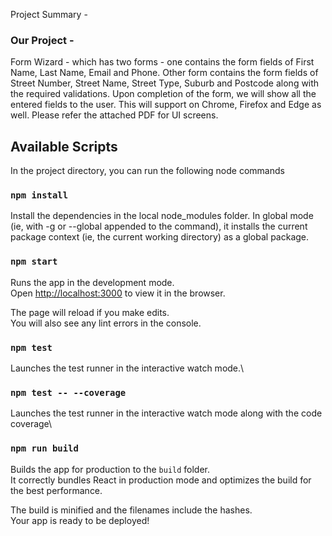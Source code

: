 Project Summary -

### Our Project - 
Form Wizard - which has two forms - one contains the form fields of First Name, Last Name, Email and Phone.
Other form contains the form fields of Street Number, Street Name, Street Type, Suburb and Postcode along with the required validations.
Upon completion of the form, we will show all the entered fields to the user. This will support on Chrome, Firefox and Edge as well.
Please refer the attached PDF for UI screens.

## Available Scripts

In the project directory, you can run the following node commands

### `npm install`

Install the dependencies in the local node_modules folder. In global mode (ie, with -g or --global appended to the command), it installs the current package context (ie, the current working directory) as a global package.

### `npm start`

Runs the app in the development mode.\
Open [http://localhost:3000](http://localhost:3000) to view it in the browser.

The page will reload if you make edits.\
You will also see any lint errors in the console.

### `npm test`

Launches the test runner in the interactive watch mode.\

### `npm test -- --coverage`

Launches the test runner in the interactive watch mode along with the code coverage\

### `npm run build`

Builds the app for production to the `build` folder.\
It correctly bundles React in production mode and optimizes the build for the best performance.

The build is minified and the filenames include the hashes.\
Your app is ready to be deployed!



